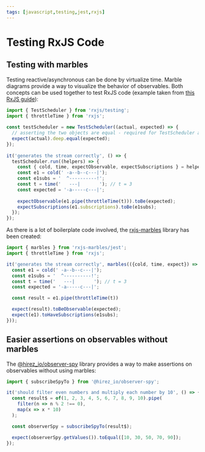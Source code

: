```yaml
---
tags: [javascript,testing,jest,rxjs]
---
```


# Testing RxJS Code

## Testing with marbles

Testing reactive/asynchronous can be done by virtualize time. Marble diagrams provide a way to visualize the behavior of observables.
Both concepts can be used together to test RxJS code (example taken from [this RxJS guide](https://rxjs.dev/guide/testing/marble-testing)):

```js
import { TestScheduler } from 'rxjs/testing';
import { throttleTime } from 'rxjs';
 
const testScheduler = new TestScheduler((actual, expected) => {
  // asserting the two objects are equal - required for TestScheduler assertions to work via your test framework e.g. using chai.
  expect(actual).deep.equal(expected);
});
 
it('generates the stream correctly', () => {
  testScheduler.run((helpers) => {
    const { cold, time, expectObservable, expectSubscriptions } = helpers;
    const e1 = cold(' -a--b--c---|');
    const e1subs = '  ^----------!';
    const t = time('   ---|       '); // t = 3
    const expected = '-a-----c---|';
 
    expectObservable(e1.pipe(throttleTime(t))).toBe(expected);
    expectSubscriptions(e1.subscriptions).toBe(e1subs);
  });
});
```

As there is a lot of boilerplate code involved, the [rxjs-marbles](https://www.npmjs.com/package/rxjs-marbles) library has been created:

```js
import { marbles } from 'rxjs-marbles/jest';
import { throttleTime } from 'rxjs';

it('generates the stream correctly', marbles(({cold, time, expect}) => {
  const e1 = cold(' -a--b--c---|');
  const e1subs = '  ^----------!';
  const t = time('   ---|       '); // t = 3
  const expected = '-a-----c---|';

  const result = e1.pipe(throttleTime(t))

  expect(result).toBeObservable(expected);
  expect(e1).toHaveSubscriptions(e1subs);
}));
```

## Easier assertions on observables without marbles

The [@hirez_io/observer-spy](https://www.npmjs.com/package/@hirez_io/observer-spy) library provides a way to make assertions on observables without using marbles:

```ts
import { subscribeSpyTo } from '@hirez_io/observer-spy';

it('should filter even numbers and multiply each number by 10', () => {
  const result$ = of(1, 2, 3, 4, 5, 6, 7, 8, 9, 10).pipe(
    filter(n => n % 2 !== 0),
    map(x => x * 10)
  );

  const observerSpy = subscribeSpyTo(result$);

  expect(observerSpy.getValues()).toEqual([10, 30, 50, 70, 90]);
});
```
